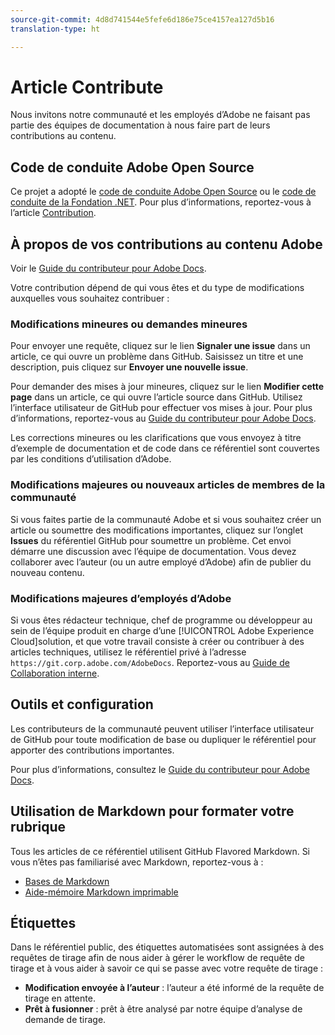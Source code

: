 ```yaml
---
source-git-commit: 4d8d741544e5fefe6d186e75ce4157ea127d5b16
translation-type: ht

---
```

# Article Contribute

Nous invitons notre communauté et les employés d’Adobe ne faisant pas partie des équipes de documentation à nous faire part de leurs contributions au contenu.

## Code de conduite Adobe Open Source

Ce projet a adopté le [code de conduite Adobe Open Source](code-of-conduct.md) ou le [code de conduite de la Fondation .NET](https://dotnetfoundation.org/code-of-conduct). Pour plus d’informations, reportez-vous à l’article [Contribution](contributing.md).

## À propos de vos contributions au contenu Adobe

Voir le [Guide du contributeur pour Adobe Docs](https://docs.adobe.com/help/en/contributor/contributor-guide/introduction.html).

Votre contribution dépend de qui vous êtes et du type de modifications auxquelles vous souhaitez contribuer :

### Modifications mineures ou demandes mineures

Pour envoyer une requête, cliquez sur le lien **Signaler une issue** dans un article, ce qui ouvre un problème dans GitHub. Saisissez un titre et une description, puis cliquez sur **Envoyer une nouvelle issue**.

Pour demander des mises à jour mineures, cliquez sur le lien **Modifier cette page** dans un article, ce qui ouvre l’article source dans GitHub. Utilisez l’interface utilisateur de GitHub pour effectuer vos mises à jour. Pour plus d’informations, reportez-vous au [Guide du contributeur pour Adobe Docs](https://docs.adobe.com/help/en/contributor/contributor-guide/introduction.html).

Les corrections mineures ou les clarifications que vous envoyez à titre d’exemple de documentation et de code dans ce référentiel sont couvertes par les conditions d’utilisation d’Adobe.

### Modifications majeures ou nouveaux articles de membres de la communauté

Si vous faites partie de la communauté Adobe et si vous souhaitez créer un article ou soumettre des modifications importantes, cliquez sur l’onglet **Issues** du référentiel GitHub pour soumettre un problème. Cet envoi démarre une discussion avec l’équipe de documentation. Vous devez collaborer avec l’auteur (ou un autre employé d’Adobe) afin de publier du nouveau contenu.

<!--
If you submit a pull request with significant changes to documentation and code examples, you'll see a message in the pull request asking you to submit an online contribution license agreement (CLA). You must complete the online form before we can review your pull request.
-->

### Modifications majeures d’employés d’Adobe

Si vous êtes rédacteur technique, chef de programme ou développeur au sein de l’équipe produit en charge d’une [!UICONTROL Adobe Experience Cloud]solution, et que votre travail consiste à créer ou contribuer à des articles techniques, utilisez le référentiel privé à l’adresse `https://git.corp.adobe.com/AdobeDocs`. Reportez-vous au [Guide de Collaboration interne](https://docs.adobe.com/content/help/en/collaborative-doc-instructions/collaboration-guide/home.html).

<!--Employees from other parts of the Adobe world should use the public repo for minor updates.-->

## Outils et configuration

Les contributeurs de la communauté peuvent utiliser l’interface utilisateur de GitHub pour toute modification de base ou dupliquer le référentiel pour apporter des contributions importantes.

Pour plus d’informations, consultez le [Guide du contributeur pour Adobe Docs](https://docs.adobe.com/help/en/contributor/contributor-guide/introduction.html).

## Utilisation de Markdown pour formater votre rubrique

Tous les articles de ce référentiel utilisent GitHub Flavored Markdown. Si vous n’êtes pas familiarisé avec Markdown, reportez-vous à :

* [Bases de Markdown](https://help.github.com/articles/getting-started-with-writing-and-formatting-on-github/)
* [Aide-mémoire Markdown imprimable](https://guides.github.com/pdfs/markdown-cheatsheet-online.pdf)

## Étiquettes

Dans le référentiel public, des étiquettes automatisées sont assignées à des requêtes de tirage afin de nous aider à gérer le workflow de requête de tirage et à vous aider à savoir ce qui se passe avec votre requête de tirage :

* **Modification envoyée à l’auteur** : l’auteur a été informé de la requête de tirage en attente.
* **Prêt à fusionner** : prêt à être analysé par notre équipe d’analyse de demande de tirage.
